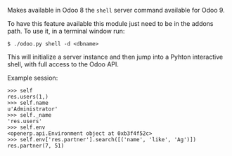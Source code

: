 Makes available in Odoo 8 the `shell` server command available for Odoo 9.

To have this feature available this module just need to be in the
addons path. To use it, in a terminal window run:

    $ ./odoo.py shell -d <dbname>

This will initialize a server instance and then jump into a Pyhton
interactive shell, with full access to the Odoo API.

Example session:

    >>> self
    res.users(1,)
    >>> self.name
    u'Administrator'
    >>> self._name
    'res.users'
    >>> self.env
    <openerp.api.Environment object at 0xb3f4f52c>
    >>> self.env['res.partner'].search([('name', 'like', 'Ag')])
    res.partner(7, 51)
